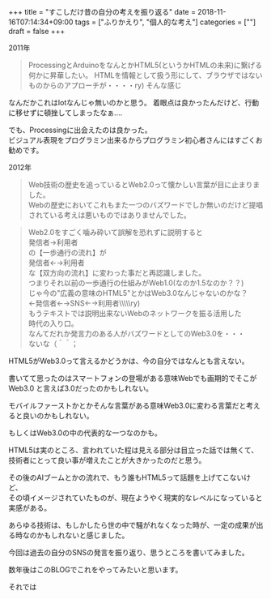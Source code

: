+++
title = "すこしだけ昔の自分の考えを振り返る"
date = 2018-11-16T07:14:34+09:00
tags = ["ふりかえり", "個人的な考え"]
categories = [""]
draft = false
+++

2011年

>ProcessingとArduinoをなんとかHTML5(というかHTMLの未来)に繋げる何かに昇華したい。 HTMLを情報として扱う形にして、ブラウザではないものからのアプローチが・・・・ry) そんな感じ
>

なんだかこれはIotなんじゃ無いのかと思う。
着眼点は良かったんだけど、行動に移せずに頓挫してしまったなぁ....

でも、Processingに出会えたのは良かった。  
ビジュアル表現をプログラミン出来るからプログラミン初心者さんにはすごくお勧めです。


2012年

>Web技術の歴史を追っているとWeb2.0って懐かしい言葉が目に止まりました。  
>Webの歴史においてこれもまた一つのバズワードでしか無いのだけど提唱されている考えは悪いものではありませんでした。

>Web2.0をすごく噛み砕いて誤解を恐れずに説明すると  
発信者→利用者  
の【一歩通行の流れ】が  
発信者←→利用者  
な【双方向の流れ】に変わった事だと再認識しました。  
つまりそれ以前の一歩通行の仕組みがWeb1.0(なのか1.5なのか？？)  
じゃ今の"広義の意味のHTML5"とかはWeb3.0なんじゃないのかな？  
←発信者←→SNS←→利用者\\\\\\\\\\ry)  
もうテキストでは説明出来ないWebのネットワークを振る活用した  
時代の入り口。  
なんてだれか発言力のある人がバズワードとしてのWeb3.0を・・・  
ないな（＾＾；

HTML5がWeb3.0って言えるかどうかは、今の自分ではなんとも言えない。

 
書いてて思ったのはスマートフォンの登場がある意味Webでも画期的でそこがWeb3.0 と言えば3.0だったのかもしれない。


モバイルファーストかとかそんな言葉がある意味Web3.0に変わる言葉だと考えると良いのかもしれない。

もしくはWeb3.0の中の代表的な一つなのかも。

HTML5は実のところ、言われていた程は見える部分は目立った話では無くて、技術者にとって良い事が増えたことが大きかったのだと思う。 

その後のAIブームとかの流れで、もう誰もHTML5って話題を上げてこないけど、    
その頃イメージされていたものが、現在ようやく現実的なレベルになっていると実感がある。

あらゆる技術は、もしかしたら世の中で騒がれなくなった時が、一定の成果が出る時なのかもしれないと感じました。

今回は過去の自分のSNSの発言を振り返り、思うところを書いてみました。


数年後はこのBLOGでこれをやってみたいと思います。

  

それでは
